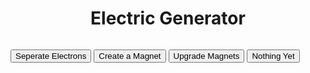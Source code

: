 <head>
    <title>Electric Generator</title>
    <style>

</style>
</head>
<body>
    <center><h1>Electric Generator</h1></center>
    <center><h3 id="power"></h3></center>
    <center><h4 id="coinsPS"></h4></center>
    <h5 id="coinsPScost"></h5>
    <h6 id="upgradeCoinsPScost"></h6>
    <button onclick ="gainCoin()">Seperate Electrons</button>
    <button onclick ="getCoinsPS()"> Create a Magnet</button>
    <button onclick ="upgradeCoinsPS()"> Upgrade Magnets</button>
    <h7></h7>
    <button onclick ="something"> Nothing Yet</button>

    
<script>
    
var power = 0;
var coinsPS = 0;
var coinsPC = 1;
var addInterval;
var coinsPScost = 20;
var unitType = "Electrons";
var PSValue = 1;
var upgradeCoinsPScost = 50;
    
function gainCoin() 
{
    power += Math.round(coinsPC * PSValue);
}

setInterval(function renderCoins() 
{
    document.getElementById("power").innerHTML = "Total Electricity: " + power + " " + unitType;
})
    
setInterval(function renderCoinsPScost()
    {
        document.getElementById("coinsPScost").innerHTML = "Magnet Cost: " +  coinsPScost;
    })


setInterval(function renderCoinsPS() 
{
    document.getElementById("coinsPS").innerHTML = unitType + " Generated per Second: " + Math.round(coinsPS * PSValue);
})

setInterval(function renderUpgradeCoinsPS() 
{
    document.getElementById("upgradeCoinsPScost").innerHTML = "Cost for upgrade: " + upgradeCoinsPScost;
})

function getCoinsPS()
{
    if (power >= coinsPScost)
        {
        coinsPS += 1;
        power -= coinsPScost;
        coinsPScost = (coinsPScost*1.05) - (coinsPScost*1.05)%1;
        }
}

    
    addInterval = setInterval(function coinPS() //iteration of coins per second
        {
            power += Math.round(coinsPS * PSValue);
        }, 1000)
function upgradeCoinsPS()
    {
        if(power >= upgradeCoinsPScost)
        {
            PSValue += 1;
            power -= upgradeCoinsPScost;
            upgradeCoinsPScost = (upgradeCoinsPScost * 1.5) - (upgradeCoinsPScost*1.5)%1;
        }
    }

</script>
</body>
